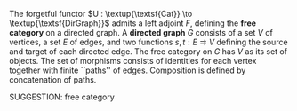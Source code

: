  The forgetful functor $U : \textup{\textsf{Cat}} \to \textup{\textsf{DirGraph}}$ admits a left adjoint $F$, defining the **free category** on a directed graph. A **directed graph** $G$ consists of a set $V$ of vertices, a set $E$ of edges, and two functions $s,t : E \rightrightarrows V$ defining the source and target of each directed edge. The free category on $G$ has $V$ as its set of objects. The set of morphisms consists of identities for each vertex together with finite ``paths'' of edges. Composition is defined by concatenation of paths.

SUGGESTION: free category